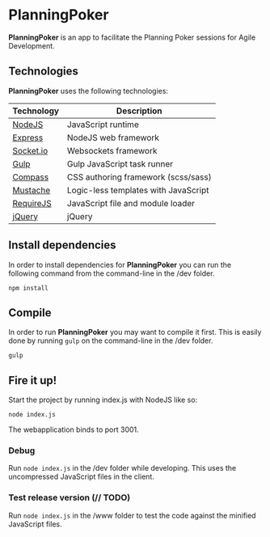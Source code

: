 PlanningPoker
==============
__PlanningPoker__ is an app to facilitate the Planning Poker sessions for Agile Development.

## Technologies
__PlanningPoker__ uses the following technologies:

| Technology                                                    | Description                           |
| ------------------------------------------------------------- | ------------------------------------- |
| [NodeJS](https://nodejs.org)                                  | JavaScript runtime                    |
| [Express](http://expressjs.com/)                              | NodeJS web framework                  |
| [Socket.io](http://socket.io/)                                | Websockets framework                  |
| [Gulp](http://gulpjs.com/)                                    | Gulp JavaScript task runner           |
| [Compass](http://compass-style.org)                           | CSS authoring framework (scss/sass)   |
| [Mustache](https://github.com/janl/mustache.js)               | Logic-less templates with JavaScript  |
| [RequireJS](http://requirejs.org)                             | JavaScript file and module loader     |
| [jQuery](http://jquery.com)                                   | jQuery                                |

## Install dependencies
In order to install dependencies for __PlanningPoker__ you can run the following command from the command-line 
in the /dev folder.
```
npm install
```

## Compile
In order to run __PlanningPoker__ you may want to compile it first. 
This is easily done by running `gulp` on the command-line in the /dev folder.
```
gulp
```

## Fire it up!
Start the project by running index.js with NodeJS like so:
```
node index.js
```
The webapplication binds to port 3001.

### Debug
Run `node index.js` in the /dev folder while developing. This uses the uncompressed JavaScript files in the client.

### Test release version (// TODO)
Run `node index.js` in the /www folder to test the code against the minified JavaScript files.
